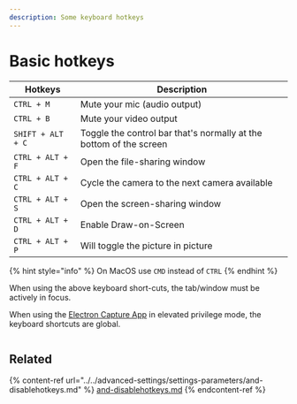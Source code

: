 ```yaml
---
description: Some keyboard hotkeys
---
```


# Basic hotkeys

| Hotkeys           | Description                                                        |
| ----------------- | ------------------------------------------------------------------ |
| `CTRL + M`        | Mute your mic (audio output)                                       |
| `CTRL + B`        | Mute your video output                                             |
| `SHIFT + ALT + C` | Toggle the control bar that's normally at the bottom of the screen |
| `CTRL + ALT + F`  | Open the file-sharing window                                       |
| `CTRL + ALT + C`  | Cycle the camera to the next camera available                      |
| `CTRL + ALT + S`  | Open the screen-sharing window                                     |
| `CTRL + ALT + D`  | Enable Draw-on-Screen                                              |
| `CTRL + ALT + P`  | Will toggle the picture in picture                                 |

{% hint style="info" %}
On MacOS use `CMD` instead of `CTRL`
{% endhint %}

When using the above keyboard short-cuts, the tab/window must be actively in focus.

When using the [Electron Capture App](../../steves-helper-apps/electron-capture/) in elevated privilege mode, the keyboard shortcuts are global.

<figure><img src="../../.gitbook/assets/image (90) (2).png" alt=""><figcaption></figcaption></figure>

## Related

{% content-ref url="../../advanced-settings/settings-parameters/and-disablehotkeys.md" %}
[and-disablehotkeys.md](../../advanced-settings/settings-parameters/and-disablehotkeys.md)
{% endcontent-ref %}
